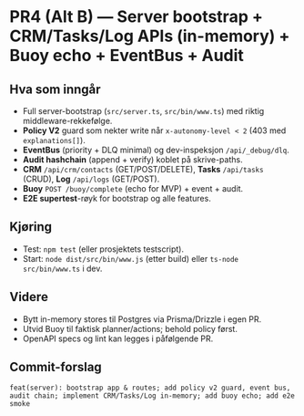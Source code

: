 # PR4 (Alt B) — Server bootstrap + CRM/Tasks/Log APIs (in-memory) + Buoy echo + EventBus + Audit

## Hva som inngår
- Full server-bootstrap (`src/server.ts`, `src/bin/www.ts`) med riktig middleware-rekkefølge.
- **Policy V2** guard som nekter write når `x-autonomy-level < 2` (403 med `explanations[]`).
- **EventBus** (priority + DLQ minimal) og dev-inspeksjon `/api/_debug/dlq`.
- **Audit hashchain** (append + verify) koblet på skrive-paths.
- **CRM** `/api/crm/contacts` (GET/POST/DELETE), **Tasks** `/api/tasks` (CRUD), **Log** `/api/logs` (GET/POST).
- **Buoy** `POST /buoy/complete` (echo for MVP) + event + audit.
- **E2E supertest**-røyk for bootstrap og alle features.

## Kjøring
- Test: `npm test` (eller prosjektets testscript).
- Start: `node dist/src/bin/www.js` (etter build) eller `ts-node src/bin/www.ts` i dev.

## Videre
- Bytt in-memory stores til Postgres via Prisma/Drizzle i egen PR.
- Utvid Buoy til faktisk planner/actions; behold policy først.
- OpenAPI specs og lint kan legges i påfølgende PR.

## Commit-forslag
```
feat(server): bootstrap app & routes; add policy v2 guard, event bus, audit chain; implement CRM/Tasks/Log in-memory; add buoy echo; add e2e smoke
```
